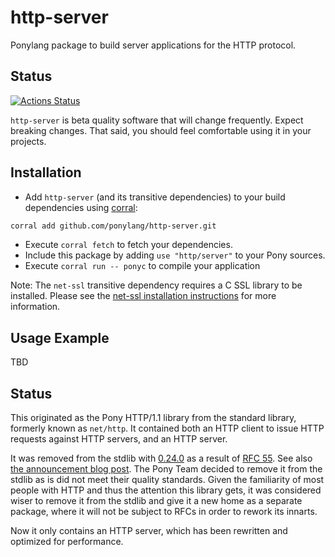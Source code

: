 # http-server

Ponylang package to build server applications for the HTTP protocol.

## Status

[![Actions Status](https://github.com/ponylang/http-server/workflows/vs-ponyc-latest/badge.svg)](https://github.com/ponylang/http-server/actions)

`http-server` is beta quality software that will change frequently. Expect breaking changes. That said, you should feel comfortable using it in your projects.

## Installation

* Add `http-server` (and its transitive dependencies) to your build dependencies using [corral](https://github.com/ponylang/corral):

```bash
corral add github.com/ponylang/http-server.git
```

* Execute `corral fetch` to fetch your dependencies.
* Include this package by adding `use "http/server"` to your Pony sources.
* Execute `corral run -- ponyc` to compile your application

Note: The `net-ssl` transitive dependency requires a C SSL library to be installed. Please see the [net-ssl installation instructions](https://github.com/ponylang/net-ssl#installation) for more information.

## Usage Example

TBD

## Status

This originated as the Pony HTTP/1.1 library from the standard library, formerly known as `net/http`.
It contained both an HTTP client to issue HTTP requests against HTTP servers, and
an HTTP server.

It was removed from the stdlib with [0.24.0](https://github.com/ponylang/ponyc/releases/tag/0.24.0) as a result of [RFC 55](https://github.com/ponylang/rfcs/blob/master/text/0055-remove-http-server-from-stdlib.md). See also [the announcement blog post](https://www.ponylang.io/blog/2018/06/0.24.0-released/).
The Pony Team decided to remove it from the stdlib as is did not meet their quality standards.
Given the familiarity of most people with HTTP and thus the attention this library gets,
it was considered wiser to remove it from the stdlib and give it a new home as a separate
package, where it will not be subject to RFCs in order to rework its innarts.

Now it only contains an HTTP server, which has been rewritten and optimized for performance.
